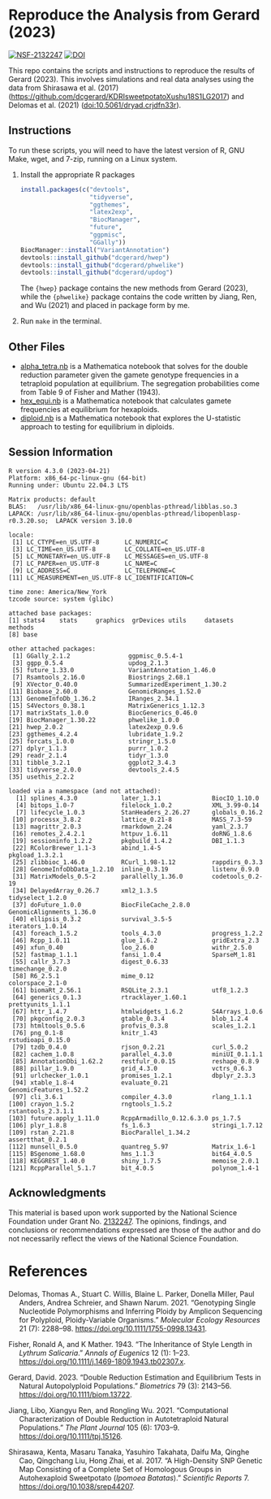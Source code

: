 
<!-- README.md is generated from README.Rmd. Please edit that file -->

# Reproduce the Analysis from Gerard (2023)

[![NSF-2132247](https://img.shields.io/badge/NSF-2132247-blue.svg)](https://nsf.gov/awardsearch/showAward?AWD_ID=2132247)
[![DOI](https://zenodo.org/badge/DOI/10.5281/zenodo.5531872.svg)](https://doi.org/10.5281/zenodo.5531872)

This repo contains the scripts and instructions to reproduce the results
of Gerard (2023). This involves simulations and real data analyses using
the data from Shirasawa et al. (2017)
(<https://github.com/dcgerard/KDRIsweetpotatoXushu18S1LG2017>) and
Delomas et al. (2021)
([doi:10.5061/dryad.crjdfn33r](https://www.doi.org/10.5061/dryad.crjdfn33r)).

## Instructions

To run these scripts, you will need to have the latest version of R, GNU
Make, wget, and 7-zip, running on a Linux system.

1.  Install the appropriate R packages

    ``` r
    install.packages(c("devtools",
                       "tidyverse",
                       "ggthemes",
                       "latex2exp",
                       "BiocManager",
                       "future",
                       "ggpmisc",
                       "GGally"))
    BiocManager::install("VariantAnnotation")
    devtools::install_github("dcgerard/hwep")
    devtools::install_github("dcgerard/phwelike")
    devtools::install_github("dcgerard/updog")
    ```

    The `{hwep}` package contains the new methods from Gerard (2023),
    while the `{phwelike}` package contains the code written by Jiang,
    Ren, and Wu (2021) and placed in package form by me.

2.  Run `make` in the terminal.

## Other Files

- [alpha_tetra.nb](./analysis/alpha_tetra.nb) is a Mathematica notebook
  that solves for the double reduction parameter given the gamete
  genotype frequencies in a tetraploid population at equilibrium. The
  segregation probabilities come from Table 9 of Fisher and Mather
  (1943).
- [hex_equi.nb](./analysis/hex_equi.nb) is a Mathematica notebook that
  calculates gamete frequencies at equilibrium for hexaploids.
- [diploid.nb](./analysis/diploid.nb) is a Mathematica notebook that
  explores the U-statistic approach to testing for equilibrium in
  diploids.

## Session Information

    R version 4.3.0 (2023-04-21)
    Platform: x86_64-pc-linux-gnu (64-bit)
    Running under: Ubuntu 22.04.3 LTS

    Matrix products: default
    BLAS:   /usr/lib/x86_64-linux-gnu/openblas-pthread/libblas.so.3 
    LAPACK: /usr/lib/x86_64-linux-gnu/openblas-pthread/libopenblasp-r0.3.20.so;  LAPACK version 3.10.0

    locale:
     [1] LC_CTYPE=en_US.UTF-8       LC_NUMERIC=C              
     [3] LC_TIME=en_US.UTF-8        LC_COLLATE=en_US.UTF-8    
     [5] LC_MONETARY=en_US.UTF-8    LC_MESSAGES=en_US.UTF-8   
     [7] LC_PAPER=en_US.UTF-8       LC_NAME=C                 
     [9] LC_ADDRESS=C               LC_TELEPHONE=C            
    [11] LC_MEASUREMENT=en_US.UTF-8 LC_IDENTIFICATION=C       

    time zone: America/New_York
    tzcode source: system (glibc)

    attached base packages:
    [1] stats4    stats     graphics  grDevices utils     datasets  methods  
    [8] base     

    other attached packages:
     [1] GGally_2.1.2                ggpmisc_0.5.4-1            
     [3] ggpp_0.5.4                  updog_2.1.3                
     [5] future_1.33.0               VariantAnnotation_1.46.0   
     [7] Rsamtools_2.16.0            Biostrings_2.68.1          
     [9] XVector_0.40.0              SummarizedExperiment_1.30.2
    [11] Biobase_2.60.0              GenomicRanges_1.52.0       
    [13] GenomeInfoDb_1.36.2         IRanges_2.34.1             
    [15] S4Vectors_0.38.1            MatrixGenerics_1.12.3      
    [17] matrixStats_1.0.0           BiocGenerics_0.46.0        
    [19] BiocManager_1.30.22         phwelike_1.0.0             
    [21] hwep_2.0.2                  latex2exp_0.9.6            
    [23] ggthemes_4.2.4              lubridate_1.9.2            
    [25] forcats_1.0.0               stringr_1.5.0              
    [27] dplyr_1.1.3                 purrr_1.0.2                
    [29] readr_2.1.4                 tidyr_1.3.0                
    [31] tibble_3.2.1                ggplot2_3.4.3              
    [33] tidyverse_2.0.0             devtools_2.4.5             
    [35] usethis_2.2.2              

    loaded via a namespace (and not attached):
      [1] splines_4.3.0            later_1.3.1              BiocIO_1.10.0           
      [4] bitops_1.0-7             filelock_1.0.2           XML_3.99-0.14           
      [7] lifecycle_1.0.3          StanHeaders_2.26.27      globals_0.16.2          
     [10] processx_3.8.2           lattice_0.21-8           MASS_7.3-59             
     [13] magrittr_2.0.3           rmarkdown_2.24           yaml_2.3.7              
     [16] remotes_2.4.2.1          httpuv_1.6.11            doRNG_1.8.6             
     [19] sessioninfo_1.2.2        pkgbuild_1.4.2           DBI_1.1.3               
     [22] RColorBrewer_1.1-3       abind_1.4-5              pkgload_1.3.2.1         
     [25] zlibbioc_1.46.0          RCurl_1.98-1.12          rappdirs_0.3.3          
     [28] GenomeInfoDbData_1.2.10  inline_0.3.19            listenv_0.9.0           
     [31] MatrixModels_0.5-2       parallelly_1.36.0        codetools_0.2-19        
     [34] DelayedArray_0.26.7      xml2_1.3.5               tidyselect_1.2.0        
     [37] doFuture_1.0.0           BiocFileCache_2.8.0      GenomicAlignments_1.36.0
     [40] ellipsis_0.3.2           survival_3.5-5           iterators_1.0.14        
     [43] foreach_1.5.2            tools_4.3.0              progress_1.2.2          
     [46] Rcpp_1.0.11              glue_1.6.2               gridExtra_2.3           
     [49] xfun_0.40                loo_2.6.0                withr_2.5.0             
     [52] fastmap_1.1.1            fansi_1.0.4              SparseM_1.81            
     [55] callr_3.7.3              digest_0.6.33            timechange_0.2.0        
     [58] R6_2.5.1                 mime_0.12                colorspace_2.1-0        
     [61] biomaRt_2.56.1           RSQLite_2.3.1            utf8_1.2.3              
     [64] generics_0.1.3           rtracklayer_1.60.1       prettyunits_1.1.1       
     [67] httr_1.4.7               htmlwidgets_1.6.2        S4Arrays_1.0.6          
     [70] pkgconfig_2.0.3          gtable_0.3.4             blob_1.2.4              
     [73] htmltools_0.5.6          profvis_0.3.8            scales_1.2.1            
     [76] png_0.1-8                knitr_1.43               rstudioapi_0.15.0       
     [79] tzdb_0.4.0               rjson_0.2.21             curl_5.0.2              
     [82] cachem_1.0.8             parallel_4.3.0           miniUI_0.1.1.1          
     [85] AnnotationDbi_1.62.2     restfulr_0.0.15          reshape_0.8.9           
     [88] pillar_1.9.0             grid_4.3.0               vctrs_0.6.3             
     [91] urlchecker_1.0.1         promises_1.2.1           dbplyr_2.3.3            
     [94] xtable_1.8-4             evaluate_0.21            GenomicFeatures_1.52.2  
     [97] cli_3.6.1                compiler_4.3.0           rlang_1.1.1             
    [100] crayon_1.5.2             rngtools_1.5.2           rstantools_2.3.1.1      
    [103] future.apply_1.11.0      RcppArmadillo_0.12.6.3.0 ps_1.7.5                
    [106] plyr_1.8.8               fs_1.6.3                 stringi_1.7.12          
    [109] rstan_2.21.8             BiocParallel_1.34.2      assertthat_0.2.1        
    [112] munsell_0.5.0            quantreg_5.97            Matrix_1.6-1            
    [115] BSgenome_1.68.0          hms_1.1.3                bit64_4.0.5             
    [118] KEGGREST_1.40.0          shiny_1.7.5              memoise_2.0.1           
    [121] RcppParallel_5.1.7       bit_4.0.5                polynom_1.4-1           

## Acknowledgments

This material is based upon work supported by the National Science
Foundation under Grant
No. [2132247](https://www.nsf.gov/awardsearch/showAward?AWD_ID=2132247).
The opinions, findings, and conclusions or recommendations expressed are
those of the author and do not necessarily reflect the views of the
National Science Foundation.

# References

<div id="refs" class="references csl-bib-body hanging-indent">

<div id="ref-delomas2021genotyping" class="csl-entry">

Delomas, Thomas A., Stuart C. Willis, Blaine L. Parker, Donella Miller,
Paul Anders, Andrea Schreier, and Shawn Narum. 2021. “Genotyping Single
Nucleotide Polymorphisms and Inferring Ploidy by Amplicon Sequencing for
Polyploid, Ploidy-Variable Organisms.” *Molecular Ecology Resources* 21
(7): 2288–98. <https://doi.org/10.1111/1755-0998.13431>.

</div>

<div id="ref-fisher1943inheritance" class="csl-entry">

Fisher, Ronald A, and K Mather. 1943. “The Inheritance of Style Length
in *Lythrum Salicaria*.” *Annals of Eugenics* 12 (1): 1–23.
<https://doi.org/10.1111/j.1469-1809.1943.tb02307.x>.

</div>

<div id="ref-gerard2023double" class="csl-entry">

Gerard, David. 2023. “Double Reduction Estimation and Equilibrium Tests
in Natural Autopolyploid Populations.” *Biometrics* 79 (3): 2143–56.
<https://doi.org/10.1111/biom.13722>.

</div>

<div id="ref-jiang2021computational" class="csl-entry">

Jiang, Libo, Xiangyu Ren, and Rongling Wu. 2021. “Computational
Characterization of Double Reduction in Autotetraploid Natural
Populations.” *The Plant Journal* 105 (6): 1703–9.
<https://doi.org/10.1111/tpj.15126>.

</div>

<div id="ref-shirasawa2017high" class="csl-entry">

Shirasawa, Kenta, Masaru Tanaka, Yasuhiro Takahata, Daifu Ma, Qinghe
Cao, Qingchang Liu, Hong Zhai, et al. 2017. “A High-Density SNP Genetic
Map Consisting of a Complete Set of Homologous Groups in Autohexaploid
Sweetpotato (*Ipomoea Batatas*).” *Scientific Reports* 7.
<https://doi.org/10.1038/srep44207>.

</div>

</div>
